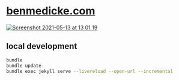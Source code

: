 # [benmedicke.com](https://benmedicke.com)
[![Screenshot 2021-05-13 at 13 01 19](https://user-images.githubusercontent.com/173962/118117025-53d3ad80-b3eb-11eb-8979-d806965613fb.png)](https://benmedicke.com)

## local development

```sh
bundle
bundle update
bundle exec jekyll serve --livereload --open-url --incremental
```
